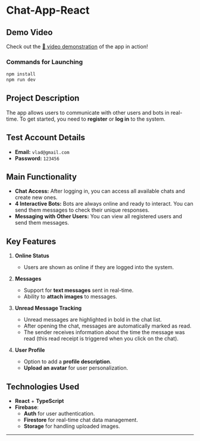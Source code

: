 # **Chat-App-React**

## Demo Video
Check out the [🎥 video demonstration](https://youtu.be/3QmnriwLt2Y) of the app in action!

### Commands for Launching
```bash
npm install
npm run dev 
```


## Project Description
The app allows users to communicate with other users and bots in real-time. To get started, you need to **register** or **log in** to the system.

## Test Account Details
- **Email:** `vlad@gmail.com`
- **Password:** `123456`

## Main Functionality
- **Chat Access:** After logging in, you can access all available chats and create new ones.
- **4 Interactive Bots:** Bots are always online and ready to interact. You can send them messages to check their unique responses.
- **Messaging with Other Users:** You can view all registered users and send them messages.

## Key Features
1. **Online Status**
    - Users are shown as online if they are logged into the system.

2. **Messages**
    - Support for **text messages** sent in real-time.
    - Ability to **attach images** to messages.

3. **Unread Message Tracking**
    - Unread messages are highlighted in bold in the chat list.
    - After opening the chat, messages are automatically marked as read.
    - The sender receives information about the time the message was read (this read receipt is triggered when you click on the chat).

4. **User Profile**
    - Option to add a **profile description**.
    - **Upload an avatar** for user personalization.

## Technologies Used
- **React** + **TypeScript**
- **Firebase**:
    - **Auth** for user authentication.
    - **Firestore** for real-time chat data management.
    - **Storage** for handling uploaded images.

---

